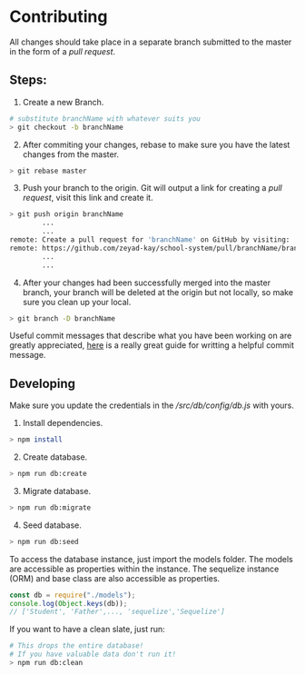 # Contributing

All changes should take place in a separate branch submitted to the master in the form of a _pull request_.

## Steps:

1. Create a new Branch.

```sh
# substitute branchName with whatever suits you
> git checkout -b branchName
```

2. After commiting your changes, rebase to make sure you have the latest changes from the master.

```sh
> git rebase master
```

3. Push your branch to the origin. Git will output a link for creating a _pull request_, visit this link and create it.

```sh
> git push origin branchName
        ...
        ...
remote: Create a pull request for 'branchName' on GitHub by visiting:
remote: https://github.com/zeyad-kay/school-system/pull/branchName/branchName
        ...
        ...
```

4. After your changes had been successfully merged into the master branch, your branch will be deleted at the origin but not locally, so make sure you clean up your local.

```sh
> git branch -D branchName
```

Useful commit messages that describe what you have been working on are greatly appreciated, [here](https://www.conventionalcommits.org/en/v1.0.0/#summary) is a really great guide for writting a helpful commit message.

## Developing

Make sure you update the credentials in the _/src/db/config/db.js_ with yours.

1. Install dependencies.

```sh
> npm install
```

2. Create database.

```sh
> npm run db:create
```

3. Migrate database.

```sh
> npm run db:migrate
```

4. Seed database.

```sh
> npm run db:seed
```

To access the database instance, just import the models folder. The models are accessible as properties within the instance. The sequelize instance (ORM) and base class are also accessible as properties.

```js
const db = require("./models");
console.log(Object.keys(db));
// ['Student', 'Father',..., 'sequelize','Sequelize']
```

If you want to have a clean slate, just run:

```sh
# This drops the entire database!
# If you have valuable data don't run it!
> npm run db:clean
```
